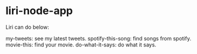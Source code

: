 # liri-node-app

Liri can do below:

my-tweets: see my latest tweets. 
spotify-this-song: find songs from spotify. 
movie-this: find your movie. 
do-what-it-says: do what it says. 
